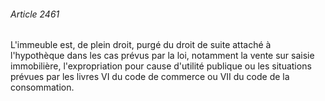 ###### Article 2461

L'immeuble est, de plein droit, purgé du droit de suite attaché à l'hypothèque dans les cas prévus par la loi, notamment la vente sur saisie immobilière, l'expropriation pour cause d'utilité publique ou les situations prévues par les livres VI du code de commerce ou VII du code de la consommation.

